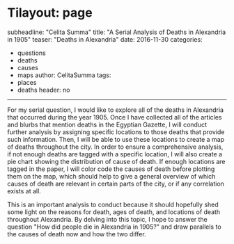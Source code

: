 # Tilayout: page
subheadline: "Celita Summa"
title: "A Serial Analysis of Deaths in Alexandria in 1905"
teaser: "Deaths in Alexandria"
date: 2016-11-30 <!--- date of post submission --->
categories:
  - questions
  - deaths
  - causes
  - maps
author: CelitaSumma <!--- all one word --->
tags:
  - places
  - deaths
header: no

---
For my serial question, I would like to explore all of the deaths in
Alexandria that occurred during the year 1905. Once I have collected
all of the articles and blurbs that mention deaths in the Egyptian
Gazette, I will conduct further analysis by assigning specific locations
to those deaths that provide such information. Then, I will be able to 
use these locations to create a map of deaths throughout the city. In
order to ensure a comprehensive analysis, if not enough deaths are tagged
with a specific location, I will also create a pie chart showing the 
distribution of cause of death. If enough locations are tagged in the
paper, I will color code the causes of death before plotting them on the
map, which should help to give a general overview of which causes of
death are relevant in certain parts of the city, or if any correlation
exists at all.

This is an important analysis to conduct because it should hopefully
shed some light on the reasons for death, ages of death, and locations
of death throughout Alexandria. By delving into this topic, I hope to
answer the question "How did people die in Alexandria in 1905?" and draw
parallels to the causes of death now and how the two differ.

